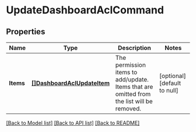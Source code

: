 # UpdateDashboardAclCommand

## Properties
Name | Type | Description | Notes
------------ | ------------- | ------------- | -------------
**Items** | [**[]DashboardAclUpdateItem**](DashboardAclUpdateItem.md) | The permission items to add/update. Items that are omitted from the list will be removed. | [optional] [default to null]

[[Back to Model list]](../README.md#documentation-for-models) [[Back to API list]](../README.md#documentation-for-api-endpoints) [[Back to README]](../README.md)


